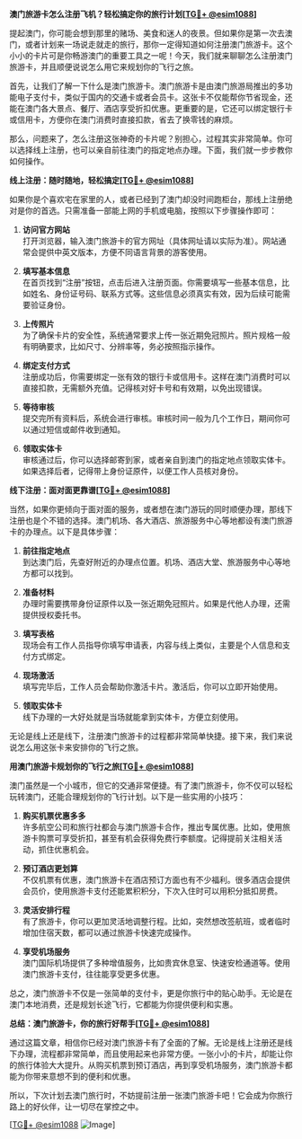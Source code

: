 **澳门旅游卡怎么注册飞机？轻松搞定你的旅行计划[[TG💪+ @esim1088](https://t.me/s/esim1088)]**

提起澳门，你可能会想到那里的赌场、美食和迷人的夜景。但如果你是第一次去澳门，或者计划来一场说走就走的旅行，那你一定得知道如何注册澳门旅游卡。这个小小的卡片可是你畅游澳门的重要工具之一呢！今天，我们就来聊聊怎么注册澳门旅游卡，并且顺便说说怎么用它来规划你的飞行之旅。

首先，让我们了解一下什么是澳门旅游卡。澳门旅游卡是由澳门旅游局推出的多功能电子支付卡，类似于国内的交通卡或者会员卡。这张卡不仅能帮你节省现金，还能在澳门各大景点、餐厅、酒店享受折扣优惠。更重要的是，它还可以绑定银行卡或信用卡，方便你在澳门消费时直接扣款，省去了换零钱的麻烦。

那么，问题来了，怎么注册这张神奇的卡片呢？别担心，过程其实非常简单。你可以选择线上注册，也可以亲自前往澳门的指定地点办理。下面，我们就一步步教你如何操作。

**线上注册：随时随地，轻松搞定[[TG💪+ @esim1088](https://t.me/s/esim1088)]**

如果你是个喜欢宅在家里的人，或者已经到了澳门却没时间跑柜台，那线上注册绝对是你的首选。只需准备一部能上网的手机或电脑，按照以下步骤操作即可：

1. **访问官方网站**  
   打开浏览器，输入澳门旅游卡的官方网址（具体网址请以实际为准）。网站通常会提供中英文版本，方便不同语言背景的游客使用。

2. **填写基本信息**  
   在首页找到“注册”按钮，点击后进入注册页面。你需要填写一些基本信息，比如姓名、身份证号码、联系方式等。这些信息必须真实有效，因为后续可能需要验证身份。

3. **上传照片**  
   为了确保卡片的安全性，系统通常要求上传一张近期免冠照片。照片规格一般有明确要求，比如尺寸、分辨率等，务必按照指示操作。

4. **绑定支付方式**  
   注册成功后，你需要绑定一张有效的银行卡或信用卡。这样在澳门消费时可以直接扣款，无需额外充值。记得核对好卡号和有效期，以免出现错误。

5. **等待审核**  
   提交完所有资料后，系统会进行审核。审核时间一般为几个工作日，期间你可以通过短信或邮件收到通知。

6. **领取实体卡**  
   审核通过后，你可以选择邮寄到家，或者亲自到澳门的指定地点领取实体卡。如果选择后者，记得带上身份证原件，以便工作人员核对身份。

**线下注册：面对面更靠谱[[TG💪+ @esim1088](https://t.me/s/esim1088)]**

当然，如果你更倾向于面对面的服务，或者想在澳门游玩的同时顺便办理，那线下注册也是个不错的选择。澳门机场、各大酒店、旅游服务中心等地都设有澳门旅游卡的办理点。以下是具体步骤：

1. **前往指定地点**  
   到达澳门后，先查好附近的办理点位置。机场、酒店大堂、旅游服务中心等地方都可以找到。

2. **准备材料**  
   办理时需要携带身份证原件以及一张近期免冠照片。如果是代他人办理，还需提供授权委托书。

3. **填写表格**  
   现场会有工作人员指导你填写申请表，内容与线上类似，主要是个人信息和支付方式绑定。

4. **现场激活**  
   填写完毕后，工作人员会帮助你激活卡片。激活后，你可以立即开始使用。

5. **领取实体卡**  
   线下办理的一大好处就是当场就能拿到实体卡，方便立刻使用。

无论是线上还是线下，注册澳门旅游卡的过程都非常简单快捷。接下来，我们来说说怎么用这张卡来安排你的飞行之旅。

**用澳门旅游卡规划你的飞行之旅[[TG💪+ @esim1088](https://t.me/s/esim1088)]**

澳门虽然是一个小城市，但它的交通非常便捷。有了澳门旅游卡，你不仅可以轻松玩转澳门，还能合理规划你的飞行计划。以下是一些实用的小技巧：

1. **购买机票优惠多多**  
   许多航空公司和旅行社都会与澳门旅游卡合作，推出专属优惠。比如，使用旅游卡购票可享受折扣，甚至有机会获得免费行李额度。记得提前关注相关活动，抓住优惠机会。

2. **预订酒店更划算**  
   不仅机票有优惠，澳门旅游卡在酒店预订方面也有不少福利。很多酒店会提供会员价，使用旅游卡支付还能累积积分，下次入住时可以用积分抵扣房费。

3. **灵活安排行程**  
   有了旅游卡，你可以更加灵活地调整行程。比如，突然想改签航班，或者临时增加住宿天数，都可以通过旅游卡快速完成操作。

4. **享受机场服务**  
   澳门国际机场提供了多种增值服务，比如贵宾休息室、快速安检通道等。使用澳门旅游卡支付，往往能享受更多优惠。

总之，澳门旅游卡不仅是一张简单的支付卡，更是你旅行中的贴心助手。无论是在澳门本地消费，还是规划长途飞行，它都能为你提供便利和实惠。

**总结：澳门旅游卡，你的旅行好帮手[[TG💪+ @esim1088](https://t.me/s/esim1088)]**

通过这篇文章，相信你已经对澳门旅游卡有了全面的了解。无论是线上注册还是线下办理，流程都非常简单，而且使用起来也非常方便。一张小小的卡片，却能让你的旅行体验大大提升。从购买机票到预订酒店，再到享受机场服务，澳门旅游卡都能为你带来意想不到的便利和优惠。

所以，下次计划去澳门旅行时，不妨提前注册一张澳门旅游卡吧！它会成为你旅行路上的好伙伴，让一切尽在掌控之中。

[[TG💪+ @esim1088](https://t.me/s/esim1088) ![Image](https://i.postimg.cc/4NQfJmqS/Snipaste-2025-05-13-00-14-12.png)]